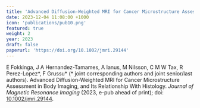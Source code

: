 ```yaml
---
title: 'Advanced Diffusion-Weighted MRI for Cancer Microstructure Assessment in Body Imaging, and Its Relationship With Histology'
date: 2023-12-04 11:08:00 +1000
icon: 'publications/pub10.png'
featured: true
weight: 2
year: 2023
draft: false
paperurl: 'https://doi.org/10.1002/jmri.29144'
---
```


E Fokkinga, J A Hernandez-Tamames, A Ianus, M Nilsson, C M W Tax, R Perez-Lopez*, F Grussu* (* joint corresponding authors and joint senior/last authors). Advanced Diffusion-Weighted MRI for Cancer Microstructure Assessment in Body Imaging, and Its Relationship With Histology. *Journal of Magnetic Resonance Imaging* (2023, e-pub ahead of print); doi: [10.1002/jmri.29144](https://doi.org/10.1002/jmri.29144).
